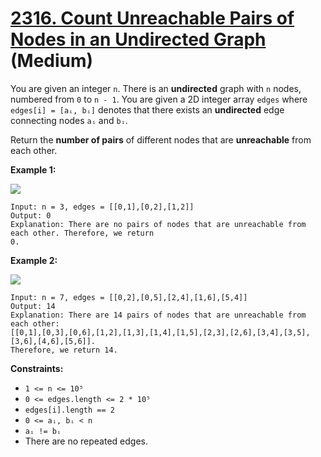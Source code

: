 # [2316. Count Unreachable Pairs of Nodes in an Undirected Graph][link] (Medium)

[link]: https://leetcode.com/problems/count-unreachable-pairs-of-nodes-in-an-undirected-graph/

You are given an integer `n`. There is an **undirected** graph with `n` nodes, numbered from `0` to
`n - 1`. You are given a 2D integer array `edges` where `edges[i] = [aᵢ, bᵢ]` denotes that there
exists an **undirected** edge connecting nodes `aᵢ` and `bᵢ`.

Return the **number of pairs** of different nodes that are **unreachable** from each other.

**Example 1:**

![](https://assets.leetcode.com/uploads/2022/05/05/tc-3.png)

```
Input: n = 3, edges = [[0,1],[0,2],[1,2]]
Output: 0
Explanation: There are no pairs of nodes that are unreachable from each other. Therefore, we return
0.
```

**Example 2:**

![](https://assets.leetcode.com/uploads/2022/05/05/tc-2.png)

```
Input: n = 7, edges = [[0,2],[0,5],[2,4],[1,6],[5,4]]
Output: 14
Explanation: There are 14 pairs of nodes that are unreachable from each other:
[[0,1],[0,3],[0,6],[1,2],[1,3],[1,4],[1,5],[2,3],[2,6],[3,4],[3,5],[3,6],[4,6],[5,6]].
Therefore, we return 14.
```

**Constraints:**

- `1 <= n <= 10⁵`
- `0 <= edges.length <= 2 * 10⁵`
- `edges[i].length == 2`
- `0 <= aᵢ, bᵢ < n`
- `aᵢ != bᵢ`
- There are no repeated edges.

